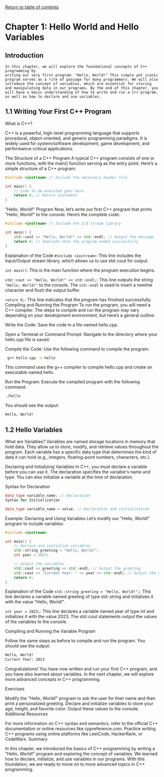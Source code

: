 
[Return to table of contents](TableOfContents.md)

# Chapter 1: Hello World and Hello Variables

## Introduction
    In this chapter, we will explore the foundational concepts of C++ programming by 
    writing our very first program: "Hello, World!" This simple yet iconic program serves as a rite of passage for many programmers. We will also introduce the concept of variables, which are essential for storing and manipulating data in our programs. By the end of this chapter, you will have a basic understanding of how to write and run a C++ program, as well as how to declare and use variables.

## 1.1 Writing Your First C++ Program
What is C++?

C++ is a powerful, high-level programming language that supports procedural, object-oriented, and generic programming paradigms. It is widely used for system/software development, game development, and performance-critical applications.

The Structure of a C++ Program
A typical C++ program consists of one or more functions, with the main() function serving as the entry point. Here’s a simple structure of a C++ program:

```cpp
#include <iostream> // Include the necessary header file

int main() {
    // Code to be executed goes here
    return 0; // Return statement
}
```


"Hello, World!" Program
Now, let’s write our first C++ program that prints "Hello, World!" to the console. Here’s the complete code:




```cpp
#include <iostream> // Include the I/O stream library

int main() {
    std::cout << "Hello, World!" << std::endl; // Output the message
    return 0; // Indicate that the program ended successfully
}

```

Explanation of the Code
`#include <iostream>`: This line includes the Input/Output stream library, which allows us to use std::cout for output.

`int main()`: This is the main function where the program execution begins.

`std::cout << "Hello, World!" << std::endl;`: This line outputs the string ```"Hello, World!"``` to the console. The `std::endl` is used to insert a newline character and flush the output buffer.

`return 0;`: This line indicates that the program has finished successfully.
Compiling and Running the Program
To run the program, you will need a C++ compiler. The steps to compile and run the program may vary depending on your development environment, but here’s a general outline:

Write the Code: Save the code in a file named hello.cpp.

Open a Terminal or Command Prompt: Navigate to the directory where your hello.cpp file is saved.


Compile the Code: Use the following command to compile the program:

```bash
 g++ hello.cpp -o hello
```

This command uses the g++ compiler to compile hello.cpp and create an executable named hello.


Run the Program: Execute the compiled program with the following command:

```bash
./hello
```
You should see the output:
```bash 
Hello, World!

```
## 1.2 Hello Variables
What are Variables?
Variables are named storage locations in memory that hold data. They allow us to store, modify, and retrieve values throughout the program. Each variable has a specific data type that determines the kind of data it can hold (e.g., integers, floating-point numbers, characters, etc.).

Declaring and Initializing Variables
In C++, you must declare a variable before you can use it. The declaration specifies the variable's name and type. You can also initialize a variable at the time of declaration.

Syntax for Declaration


```cpp
data_type variable_name; // Declaration
Syntax for Initialization
```


```cpp
data_type variable_name = value; // Declaration and initialization
```
Example: Declaring and Using Variables
Let’s modify our "Hello, World!" program to include variables:


```cpp
#include <iostream>

int main() {
    // Declare and initialize variables
    std::string greeting = "Hello, World!";
    int year = 2023;

    // Output the variables
    std::cout << greeting << std::endl; // Output the greeting
    std::cout << "Current Year: " << year << std::endl; // Output the year
    return 0;
}
```

Explanation of the Code
```std::string greeting = "Hello, World!";```: This line declares a variable named greeting of type std::string and initializes it with the value "Hello, World!".

`int year = 2023;`: This line declares a variable named year of type int and initializes it with the value 2023.
The std::cout statements output the values of the variables to the console.

Compiling and Running the Variable Program

Follow the same steps as before to compile and run the program. You should see the output:



```bash 
Hello, World!
Current Year: 2023
```
Congratulations! You have now written and run your first C++ program, and you have also learned about variables. In the next chapter, we will explore more advanced concepts in C++ programming.

Exercises

Modify the "Hello, World!" program to ask the user for their name and then print a personalized greeting.
Declare and initialize variables to store your age, height, and favorite color. Output these values to the console.
Additional Resources

For more information on C++ syntax and semantics, refer to the official C++ documentation or online resources like cppreference.com.
Practice writing C++ programs using online platforms like LeetCode, HackerRank, or CodeWars.
Summary

In this chapter, we introduced the basics of C++ programming by writing a "Hello, World!" program and exploring the concept of variables. We learned how to declare, initialize, and use variables in our programs. With this foundation, we are ready to move on to more advanced topics in C++ programming.